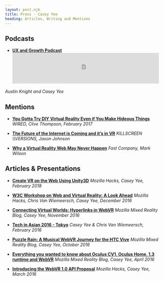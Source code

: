 ```yaml
---
layout: post.njk
title: Press - Casey Yee
heading: Articles, Writing and Mentions
---
```


## Podcasts

- **[UX and Growth Podcast](https://austinknight.com/)**
  <iframe width="100%" height="100" scrolling="no" frameborder="no" allow="autoplay" src="https://w.soundcloud.com/player/?url=https%3A//api.soundcloud.com/tracks/317110114&amp;color=%23ff5500&amp;auto_play=false&amp;hide_related=false&amp;show_comments=true&amp;show_user=true&amp;show_reposts=false&amp;show_teaser=true&amp;visual=true"></iframe>

_Austin Knight and Casey Yee_

## Mentions

- **[You Gotta Try DIY Virtual Reality Even if You Make Hideous Things](https://www.wired.com/2017/02/gotta-try-diy-virtual-reality-even-make-hideous-things/)**
  _WIRED, Clive Thompson, February 2017_

- **[The Future of the Internet is Coming and it’s in VR](https://killscreen.com/versions/future-internet-coming-vr/)**
  _KILLSCREEN \\\\VERSIONS, Jason Johnson_

- **[Why a Virtual Reality Web May Never Happen](https://www.fastcompany.com/3058591/why-a-virtual-reality-web-may-never-happen)**
  _Fast Company, Mark Wilson_

## Articles & Presentations

- **[Create VR on the Web Using Unity3D](https://hacks.mozilla.org/2018/02/create-vr-on-the-web-using-unity3d/)**
  _Mozilla Hacks, Casey Yee, February 2018_

- **[W3C Workshop on Web and Virtual Reality: A Look Ahead](https://hacks.mozilla.org/2016/12/w3c-workshop-on-web-and-virtual-reality-a-look-ahead/)**
  _Mozilla Hacks, Chris Van Wiemeersch, Casey Yee, December 2016_

- **[Connecting Virtual Worlds: Hyperlinks in WebVR](https://blog.mozvr.com/connecting-virtual-worlds-hyperlinks-in-webvr/)**
  _Mozilla Mixed Reality Blog, Casey Yee, November 2016_

- **[Tech in Asian 2016 - Tokyo](https://docs.google.com/presentation/d/1-11zrfO2_hREeBWM71MAXvKDE0Uo1Xqemgnzu63GcbY/edit#slide=id.g3ddd7ddd2c_0_0)**
  _Casey Yee & Chris Van Wiemeersch, February 2016_

- **[Puzzle Rain: A Musical WebVR Journey for the HTC Vive](https://blog.mozvr.com/puzzle-rain/)**
  _Mozilla Mixed Reality Blog, Casey Yee, October 2016_

- **[Everything you wanted to know about Oculus CV1, Oculus Home, 1.3 runtime and WebVR](https://blog.mozvr.com/oculus-home-rift-cv1-webvr/)**
  _Mozilla Mixed Reality Blog, Casey Yee, April 2016_

- **[Introducing the WebVR 1.0 API Proposal](https://hacks.mozilla.org/2016/03/introducing-the-webvr-1-0-api-proposal/)**
  _Mozilla Hacks, Casey Yee, March 2016_
